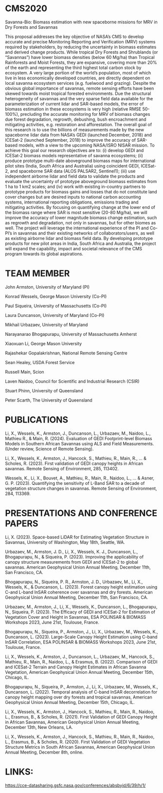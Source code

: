 # CMS2020
Savanna-Bio: Biomass estimation with new spaceborne missions for MRV in Dry Forests and Savannas

This proposal addresses the key objective of NASA’s CMS to develop accurate and precise Monitoring Reporting and Verification (MRV) systems required by stakeholders, by reducing the uncertainty in biomass estimates and derived change products. While tropical Dry Forests and Shrublands (or “Savannas”) have lower biomass densities (below 60 Mg/ha) than Tropical Rainforests and Moist Forests, they are expansive, covering more than 20% of the earth and representing the third highest total carbon stock by ecosystem. A very large portion of the world’s population, most of which live in less economically developed countries, are directly dependent on local savanna ecosystem services (e.g. fuelwood and grazing). Despite the obvious global importance of savannas, remote sensing efforts have been skewed towards moist tropical forested environments. Due the structural heterogeneity of savannas and the very sparse field data available for the parameterization of current lidar and SAR-based models, the error of biomass estimation in these ecosystems is very high (relative RMSE 50-100%), precluding the accurate monitoring for MRV of biomass changes due forest degradation, regrowth, debushing, bush encroachment and mitigating activities, e.g. restoration and afforestation. The overall goal of this research is to use the billions of measurements made by the new spaceborne lidar data from NASA’s GEDI (launched December, 2018) and ICESat-2 (launched September, 2018) to improve the accuracy of SAR-based models, with a view to the upcoming NASA/ISRO NISAR mission. To achieve this goal our research objectives are to: (i) develop GEDI and ICESat-2 biomass models representative of savanna ecosystems; (ii) produce prototype multi-date aboveground biomass maps for international pilot sites (India, South Africa and Australia) using coincident GEDI, ICESat-2, and spaceborne SAR data (ALOS PALSAR2, Sentinel1); (iii) use independent airborne lidar and field data to validate the products and evaluate the uncertainty of prototype aboveground biomass estimates from 1 ha to 1 km2 scales; and (iv) work with existing in-country partners to prototype products for biomass gains and losses that do not constitute land cover changes but are desired inputs to national carbon accounting systems, international reporting obligations, emissions trading and mitigating activities. By focusing on quantifying change at the lower end of the biomass range where SAR is most sensitive (20-80 Mg/ha), we will improve the accuracy of lower magnitude biomass change estimation, such as regrowth and degradation, not only in savannas, but for other biomes as well. The project will leverage the international experience of the PI and Co-PI’s in savannas and their existing networks of collaborators/users, as well as existing airborne lidar and biomass field data. By developing prototype products for new pilot areas in India, South Africa and Australia, the project will expand the capability, impact and societal relevance of the CMS program towards its global aspirations.

# TEAM MEMBER
John Armston,  University of Maryland (PI)

Konrad Wessels,  George Mason University (Co-PI)

Paul Siqueira,  University of Massachusetts (Co-PI)

Laura Duncanson,  University of Maryland (Co-PI)

Mikhail Urbazaev,  University of Maryland

Narayanarao Bhogapurapu,  University of Massachusetts Amherst

Xiaoxuan Li,  George Mason University

Rajashekar Gopalakrishnan,  National Remote Sensing Centre

Sean Healey,  USDA Forest Service

Russell Main,  Scion

Laven Naidoo,  Council for Scientific and Industrial Research (CSIR)

Stuart Phinn,  University of Queensland

Peter Scarth,  The University of Queensland

# PUBLICATIONS

Li, X., Wessels, K., Armston, J., Duncanson, L., Urbazaev, M., Naidoo, L., Mathieu R., & Main, R. (2024). Evaluation of GEDI Footprint-level Biomass Models in Southern African Savannas using ALS and Field Measurements. (Under review, Science of Remote Sensing).

Li, X., Wessels, K., Armston, J., Hancock, S., Mathieu, R., Main, R., ... & Scholes, R. (2023). First validation of GEDI canopy heights in African savannas. Remote Sensing of Environment, 285, 113402.

Wessels, K., Li, X., Bouvet, A., Mathieu, R., Main, R., Naidoo, L., ... & Asner, G. P. (2023). Quantifying the sensitivity of L-Band SAR to a decade of vegetation structure changes in savannas. Remote Sensing of Environment, 284, 113369.

# PRESENTATIONS AND CONFERENCE PAPERS

Li, X. (2023). Space-based LiDAR for Estimating Vegetation Structure in Savannas, University of Washington, May 18th, Seattle, WA.

Urbazaev, M., Armston, J. D., Li, X., Wessels, K. J., Duncanson, L., Bhogapurapu, N., & Siqueira, P. (2023). Improving the applicability of canopy structure measurements from GEDI and ICESat-2 to global savannas. American Geophysical Union Annual Meeting, December 11th, San Francisco, CA.

Bhogapurapu, N., Siqueira, P. R., Armston, J. D., Urbazaev, M., Li, X., Wessels, K., & Duncanson, L. (2023). Forest canopy height estimation using C-and L-band InSAR coherence over savannas and dry forests. American Geophysical Union Annual Meeting, December 11th, San Francisco, CA.

Urbazaev, M., Armston, J., Li, X., Wessels, K., Duncanson, L., Bhogapurapu, N., Siqueira, P. (2023). The Efficacy of GEDI and ICESat-2 for Estimation of Vegetation Cover and Height in Savannas, ESA POLINSAR & BIOMASS Workshops 2023, June 21st, Toulouse, France.

Bhogapurapu, N., Siqueira, P., Armston, J., Li, X., Urbazaev, M., Wessels, K., Duncanson, L. (2023). Large-Scale Canopy Height Estimation using C-band InSAR Correlation, ESA POLINSAR & BIOMASS Workshops 2023, June 21st, Toulouse, France.

Li, X., Wessels, K., Armston, J., Duncanson, L., Urbazaev, M., Hancock, S., Mathieu, R., Main, R., Naidoo, L., & Erasmus, B. (2022). Comparison of GEDI and ICESat-2 Terrain and Canopy Height Estimates in African Savanna Vegetation, American Geophysical Union Annual Meeting, December 15th, Chicago, IL.

Bhogapurapu, N., Siqueira, P., Armston, J., Li, X., Urbazaev, M., Wessels, K., Duncanson, L. (2022). Temporal analysis of C-band InSAR decorrelation for canopy height mapping over dry forests and tropical savannas, American Geophysical Union Annual Meeting, December 15th, Chicago, IL.

Li, X., Wessels, K., Armston, J., Hancock, S., Mathieu, R., Main, R., Naidoo, L., Erasmus, B., & Scholes, R. (2021). First Validation of GEDI Canopy Height in African Savannas, American Geophysical Union Annual Meeting, December 13th, New Orleans, LA.

Li, X., Wessels, K., Armston, J., Hancock, S., Mathieu, R., Main, R., Naidoo, L., Erasmus, B., & Scholes, R. (2020). First Validation of GEDI Vegetation Structure Metrics in South African Savannas, American Geophysical Union Annual Meeting, December 8th, online.

# LINKS:
https://cce-datasharing.gsfc.nasa.gov/conferences/absbyid/6/39/h/1/
